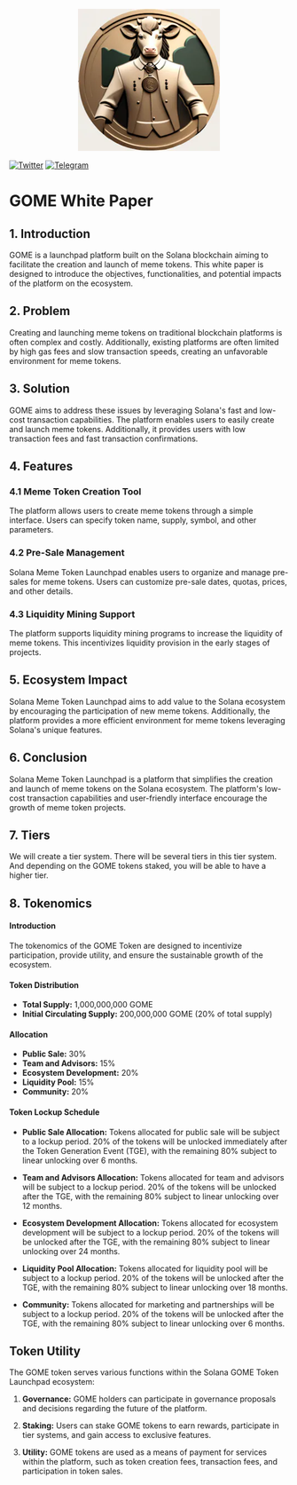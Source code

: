 <p align="center">
<picture>
    <source srcset="https://github.com/godofmemessol/gome-white-paper/blob/main/cowgod.png?raw=true" media="(prefers-color-scheme: dark)">
    <img src="https://github.com/godofmemessol/gome-white-paper/blob/main/cowgod.png?raw=true" alt="NANDHI">
</picture>
</p>

[![Twitter](https://img.shields.io/badge/Twitter-1DA1F2?style=for-the-badge&logo=twitter&logoColor=white)](https://twitter.com/GodOfMemesSOL)
[![Telegram](https://img.shields.io/badge/Telegram-2CA5E0?style=flat-squeare&logo=telegram&logoColor=white)](https://t.me/godofmemessol)

# GOME White Paper

## 1. Introduction

GOME is a launchpad platform built on the Solana blockchain aiming to facilitate the creation and launch of meme tokens. This white paper is designed to introduce the objectives, functionalities, and potential impacts of the platform on the ecosystem.

## 2. Problem

Creating and launching meme tokens on traditional blockchain platforms is often complex and costly. Additionally, existing platforms are often limited by high gas fees and slow transaction speeds, creating an unfavorable environment for meme tokens.

## 3. Solution

GOME aims to address these issues by leveraging Solana's fast and low-cost transaction capabilities. The platform enables users to easily create and launch meme tokens. Additionally, it provides users with low transaction fees and fast transaction confirmations.

## 4. Features

### 4.1 Meme Token Creation Tool
The platform allows users to create meme tokens through a simple interface. Users can specify token name, supply, symbol, and other parameters.

### 4.2 Pre-Sale Management
Solana Meme Token Launchpad enables users to organize and manage pre-sales for meme tokens. Users can customize pre-sale dates, quotas, prices, and other details.

### 4.3 Liquidity Mining Support
The platform supports liquidity mining programs to increase the liquidity of meme tokens. This incentivizes liquidity provision in the early stages of projects.

## 5. Ecosystem Impact

Solana Meme Token Launchpad aims to add value to the Solana ecosystem by encouraging the participation of new meme tokens. Additionally, the platform provides a more efficient environment for meme tokens leveraging Solana's unique features.

## 6. Conclusion

Solana Meme Token Launchpad is a platform that simplifies the creation and launch of meme tokens on the Solana ecosystem. The platform's low-cost transaction capabilities and user-friendly interface encourage the growth of meme token projects.

## 7. Tiers
We will create a tier system. There will be several tiers in this tier system. And depending on the GOME tokens staked, you will be able to have a higher tier.

## 8. Tokenomics
#### Introduction

The tokenomics of the GOME Token are designed to incentivize participation, provide utility, and ensure the sustainable growth of the ecosystem.

#### Token Distribution
- **Total Supply:** 1,000,000,000 GOME
- **Initial Circulating Supply:** 200,000,000 GOME (20% of total supply)

#### Allocation
- **Public Sale:** 30%
- **Team and Advisors:** 15%
- **Ecosystem Development:** 20%
- **Liquidity Pool:** 15%
- **Community:** 20%

#### Token Lockup Schedule
- **Public Sale Allocation:** Tokens allocated for public sale will be subject to a lockup period. 20% of the tokens will be unlocked immediately after the Token Generation Event (TGE), with the remaining 80% subject to linear unlocking over 6 months.

- **Team and Advisors Allocation:** Tokens allocated for team and advisors will be subject to a lockup period. 20% of the tokens will be unlocked after the TGE, with the remaining 80% subject to linear unlocking over 12 months.

- **Ecosystem Development Allocation:** Tokens allocated for ecosystem development will be subject to a lockup period. 20% of the tokens will be unlocked after the TGE, with the remaining 80% subject to linear unlocking over 24 months.

- **Liquidity Pool Allocation:** Tokens allocated for liquidity pool will be subject to a lockup period. 20% of the tokens will be unlocked after the TGE, with the remaining 80% subject to linear unlocking over 18 months.

- **Community:** Tokens allocated for marketing and partnerships will be subject to a lockup period. 20% of the tokens will be unlocked after the TGE, with the remaining 80% subject to linear unlocking over 6 months.


## Token Utility

The GOME token serves various functions within the Solana GOME Token Launchpad ecosystem:

1. **Governance:** GOME holders can participate in governance proposals and decisions regarding the future of the platform.
  
2. **Staking:** Users can stake GOME tokens to earn rewards, participate in tier systems, and gain access to exclusive features.

3. **Utility:** GOME tokens are used as a means of payment for services within the platform, such as token creation fees, transaction fees, and participation in token sales.

